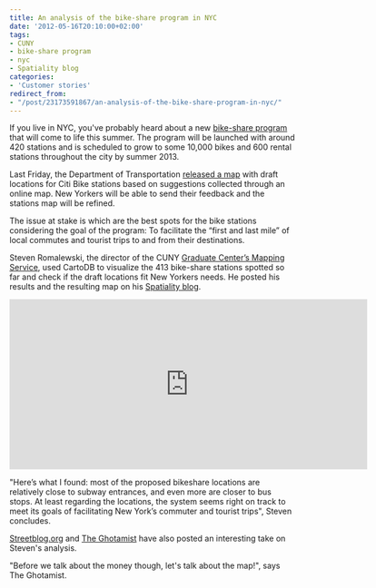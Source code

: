 ```yaml
---
title: An analysis of the bike-share program in NYC
date: '2012-05-16T20:10:00+02:00'
tags:
- CUNY
- bike-share program
- nyc
- Spatiality blog
categories:
- 'Customer stories'
redirect_from:
- "/post/23173591867/an-analysis-of-the-bike-share-program-in-nyc/"
---
```


If you live in NYC, you've probably heard about a new <a href="http://a841-tfpweb.nyc.gov/bikeshare/">bike-share program</a> that will come to life this summer. The program will be launched with around 420 stations and is scheduled to grow to some 10,000 bikes and 600 rental stations throughout the city by summer 2013. 

Last Friday, the Department of Transportation <a href="http://a841-tfpweb.nyc.gov/bikeshare/station-map/">released a map</a> with draft locations for Citi Bike stations based on suggestions collected through an online map. New Yorkers will be able to send their feedback and the stations map will be refined. 

The issue at stake is which are the best spots for the bike stations considering the goal of the program: To facilitate the “first and last mile” of local commutes and tourist trips to and from their destinations. 

Steven Romalewski, the director of the CUNY <a href="http://www.urbanresearch.org/about/cur-components/cuny-mapping-service">Graduate Center’s Mapping Service</a>, used CartoDB to visualize the 413 bike-share stations spotted so far and check if the draft locations fit New Yorkers needs. He posted his results and the resulting map on his <a href="http://spatialityblog.com/2012/05/14/citibikenyc_firstlastmile_quantified/">Spatiality blog</a>. 

<iframe frameborder="0" height="300" src="https://cunycur.cartodb.com/tables/citibikenyc_kiosks/embed_map" width="630"></iframe>

"Here’s what I found: most of the proposed bikeshare locations are relatively close to subway entrances, and even more are closer to bus stops. At least regarding the locations, the system seems right on track to meet its goals of facilitating New York’s commuter and tourist trips", Steven concludes. 

<a href="http://www.streetsblog.org/2012/05/15/mapping-how-nyc-bike-share-meshes-with-jobs-and-transit/">Streetblog.org</a> and <a href="http://gothamist.com/2012/05/16/citibike_share_should_be_great_for.php">The Ghotamist</a> have also posted an interesting take on Steven's analysis.

"Before we talk about the money though, let's talk about the map!", says The Ghotamist. 
